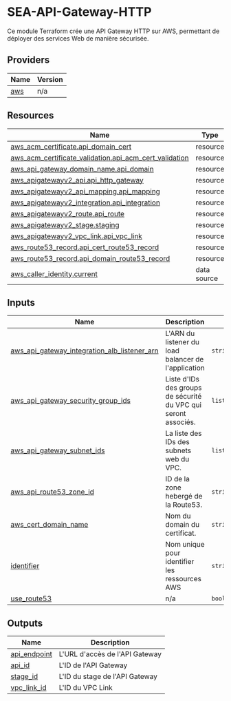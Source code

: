 # SEA-API-Gateway-HTTP

Ce module Terraform crée une API Gateway HTTP sur AWS, permettant de déployer des services Web de manière sécurisée.

## Providers

| Name | Version |
|------|---------|
| <a name="provider_aws"></a> [aws](#provider\_aws) | n/a |

## Resources

| Name | Type |
|------|------|
| [aws_acm_certificate.api_domain_cert](https://registry.terraform.io/providers/hashicorp/aws/latest/docs/resources/acm_certificate) | resource |
| [aws_acm_certificate_validation.api_acm_cert_validation](https://registry.terraform.io/providers/hashicorp/aws/latest/docs/resources/acm_certificate_validation) | resource |
| [aws_api_gateway_domain_name.api_domain](https://registry.terraform.io/providers/hashicorp/aws/latest/docs/resources/api_gateway_domain_name) | resource |
| [aws_apigatewayv2_api.api_http_gateway](https://registry.terraform.io/providers/hashicorp/aws/latest/docs/resources/apigatewayv2_api) | resource |
| [aws_apigatewayv2_api_mapping.api_mapping](https://registry.terraform.io/providers/hashicorp/aws/latest/docs/resources/apigatewayv2_api_mapping) | resource |
| [aws_apigatewayv2_integration.api_integration](https://registry.terraform.io/providers/hashicorp/aws/latest/docs/resources/apigatewayv2_integration) | resource |
| [aws_apigatewayv2_route.api_route](https://registry.terraform.io/providers/hashicorp/aws/latest/docs/resources/apigatewayv2_route) | resource |
| [aws_apigatewayv2_stage.staging](https://registry.terraform.io/providers/hashicorp/aws/latest/docs/resources/apigatewayv2_stage) | resource |
| [aws_apigatewayv2_vpc_link.api_vpc_link](https://registry.terraform.io/providers/hashicorp/aws/latest/docs/resources/apigatewayv2_vpc_link) | resource |
| [aws_route53_record.api_cert_route53_record](https://registry.terraform.io/providers/hashicorp/aws/latest/docs/resources/route53_record) | resource |
| [aws_route53_record.api_domain_route53_record](https://registry.terraform.io/providers/hashicorp/aws/latest/docs/resources/route53_record) | resource |
| [aws_caller_identity.current](https://registry.terraform.io/providers/hashicorp/aws/latest/docs/data-sources/caller_identity) | data source |

## Inputs

| Name | Description | Type | Default | Required |
|------|-------------|------|---------|:--------:|
| <a name="input_aws_api_gateway_integration_alb_listener_arn"></a> [aws\_api\_gateway\_integration\_alb\_listener\_arn](#input\_aws\_api\_gateway\_integration\_alb\_listener\_arn) | L'ARN du listener du load balancer de l'application | `string` | n/a | yes |
| <a name="input_aws_api_gateway_security_group_ids"></a> [aws\_api\_gateway\_security\_group\_ids](#input\_aws\_api\_gateway\_security\_group\_ids) | Liste d'IDs des groups de sécurité du VPC qui seront associés. | `list(string)` | n/a | yes |
| <a name="input_aws_api_gateway_subnet_ids"></a> [aws\_api\_gateway\_subnet\_ids](#input\_aws\_api\_gateway\_subnet\_ids) | La liste des IDs des subnets web du VPC. | `list(string)` | n/a | yes |
| <a name="input_aws_api_route53_zone_id"></a> [aws\_api\_route53\_zone\_id](#input\_aws\_api\_route53\_zone\_id) | ID de la zone hebergé de la Route53. | `string` | `null` | no |
| <a name="input_aws_cert_domain_name"></a> [aws\_cert\_domain\_name](#input\_aws\_cert\_domain\_name) | Nom du domain du certificat. | `string` | n/a | yes |
| <a name="input_identifier"></a> [identifier](#input\_identifier) | Nom unique pour identifier les ressources AWS | `string` | n/a | yes |
| <a name="input_use_route53"></a> [use\_route53](#input\_use\_route53) | n/a | `bool` | `true` | no |

## Outputs

| Name | Description |
|------|-------------|
| <a name="output_api_endpoint"></a> [api\_endpoint](#output\_api\_endpoint) | L'URL d'accès de l'API Gateway |
| <a name="output_api_id"></a> [api\_id](#output\_api\_id) | L'ID de l'API Gateway |
| <a name="output_stage_id"></a> [stage\_id](#output\_stage\_id) | L'ID du stage de l'API Gateway |
| <a name="output_vpc_link_id"></a> [vpc\_link\_id](#output\_vpc\_link\_id) | L'ID du VPC Link |
